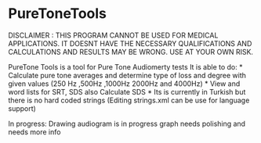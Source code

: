 # PureToneTools

DISCLAIMER : THIS PROGRAM CANNOT BE USED FOR MEDICAL APPLICATIONS. IT DOESNT HAVE THE NECESSARY QUALIFICATIONS AND CALCULATIONS AND RESULTS MAY BE WRONG. USE AT YOUR OWN RISK.

 PureTone Tools is a tool for Pure Tone Audiomerty tests It is able to do:
     * Calculate pure tone averages and determine type of loss and degree with given values (250 Hz ,500Hz ,1000Hz 2000Hz and 4000Hz)
     * View and word lists for SRT, SDS also Calculate SDS
     * Its is currently in Turkish but there is no hard coded strings (Editing strings.xml can be use for language support)
       
  In progress:
       Drawing audiogram is in progress graph needs polishing and needs more info
      
     
